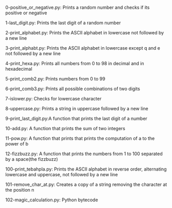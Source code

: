 0-positive_or_negative.py: Prints a random number and checks if its positive or negative

1-last_digit.py: Prints the last digit of a random number

2-print_alphabet.py: Prints the ASCII alphabet in lowercase not followed by a new line

3-print_alphabt.py: Prints the ASCII alphabet in lowercase except q and e not followed by a new line

4-print_hexa.py: Prints all numbers from 0 to 98 in decimal and in  hexadecimal

5-print_comb2.py: Prints numbers from 0 to 99

6-print_comb3.py: Prints all possible combinations of two digits

7-islower.py: Checks for lowercase character

8-uppercase.py: Prints a string in uppercase followed by a new line

9-print_last_digit.py:A function that prints the last digit of a number

10-add.py: A function that prints the sum of two integers

11-pow.py: A function that prints that prints the computation of a to the power of b

12-fizzbuzz.py: A function that prints the numbers from 1 to 100 separated by a space(the fizzbuzz)

100-print_tebahpla.py: Prints the ASCII alphabet in reverse order, alternating lowercase and uppercase, not followed by a new line

101-remove_char_at.py: Creates a copy of a string removing the character at the position n

102-magic_calculation.py: Python bytecode 
